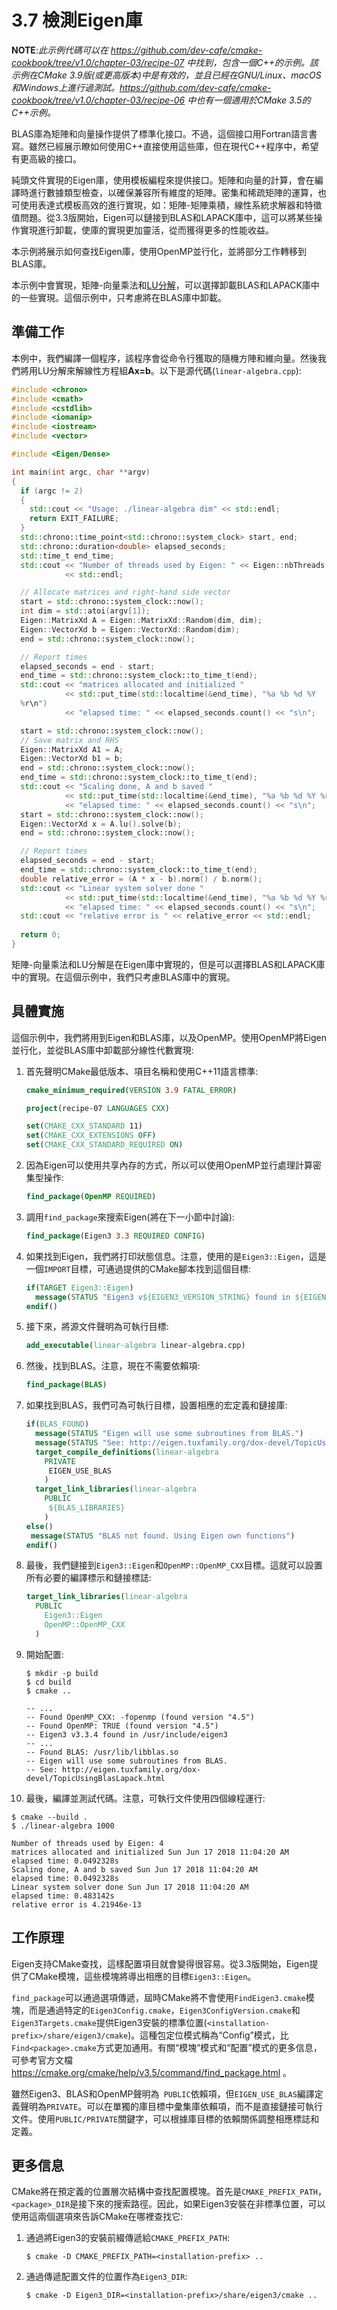 # 3.7 檢測Eigen庫

**NOTE**:*此示例代碼可以在 https://github.com/dev-cafe/cmake-cookbook/tree/v1.0/chapter-03/recipe-07 中找到，包含一個C++的示例。該示例在CMake 3.9版(或更高版本)中是有效的，並且已經在GNU/Linux、macOS和Windows上進行過測試。https://github.com/dev-cafe/cmake-cookbook/tree/v1.0/chapter-03/recipe-06 中也有一個適用於CMake 3.5的C++示例。*

BLAS庫為矩陣和向量操作提供了標準化接口。不過，這個接口用Fortran語言書寫。雖然已經展示瞭如何使用C++直接使用這些庫，但在現代C++程序中，希望有更高級的接口。

純頭文件實現的Eigen庫，使用模板編程來提供接口。矩陣和向量的計算，會在編譯時進行數據類型檢查，以確保兼容所有維度的矩陣。密集和稀疏矩陣的運算，也可使用表達式模板高效的進行實現，如：矩陣-矩陣乘積，線性系統求解器和特徵值問題。從3.3版開始，Eigen可以鏈接到BLAS和LAPACK庫中，這可以將某些操作實現進行卸載，使庫的實現更加靈活，從而獲得更多的性能收益。

本示例將展示如何查找Eigen庫，使用OpenMP並行化，並將部分工作轉移到BLAS庫。

本示例中會實現，矩陣-向量乘法和[LU分解]([https://zh.wikipedia.org/wiki/LU%E5%88%86%E8%A7%A3](https://zh.wikipedia.org/wiki/LU分解))，可以選擇卸載BLAS和LAPACK庫中的一些實現。這個示例中，只考慮將在BLAS庫中卸載。

## 準備工作

本例中，我們編譯一個程序，該程序會從命令行獲取的隨機方陣和維向量。然後我們將用LU分解來解線性方程組**Ax=b**。以下是源代碼(` linear-algebra.cpp `):

```c++
#include <chrono>
#include <cmath>
#include <cstdlib>
#include <iomanip>
#include <iostream>
#include <vector>

#include <Eigen/Dense>

int main(int argc, char **argv)
{
  if (argc != 2)
  {
    std::cout << "Usage: ./linear-algebra dim" << std::endl;
    return EXIT_FAILURE;
  }
  std::chrono::time_point<std::chrono::system_clock> start, end;
  std::chrono::duration<double> elapsed_seconds;
  std::time_t end_time;
  std::cout << "Number of threads used by Eigen: " << Eigen::nbThreads()
            << std::endl;

  // Allocate matrices and right-hand side vector
  start = std::chrono::system_clock::now();
  int dim = std::atoi(argv[1]);
  Eigen::MatrixXd A = Eigen::MatrixXd::Random(dim, dim);
  Eigen::VectorXd b = Eigen::VectorXd::Random(dim);
  end = std::chrono::system_clock::now();

  // Report times
  elapsed_seconds = end - start;
  end_time = std::chrono::system_clock::to_time_t(end);
  std::cout << "matrices allocated and initialized "
            << std::put_time(std::localtime(&end_time), "%a %b %d %Y
  %r\n")
            << "elapsed time: " << elapsed_seconds.count() << "s\n";

  start = std::chrono::system_clock::now();
  // Save matrix and RHS
  Eigen::MatrixXd A1 = A;
  Eigen::VectorXd b1 = b;
  end = std::chrono::system_clock::now();
  end_time = std::chrono::system_clock::to_time_t(end);
  std::cout << "Scaling done, A and b saved "
            << std::put_time(std::localtime(&end_time), "%a %b %d %Y %r\n")
            << "elapsed time: " << elapsed_seconds.count() << "s\n";
  start = std::chrono::system_clock::now();
  Eigen::VectorXd x = A.lu().solve(b);
  end = std::chrono::system_clock::now();

  // Report times
  elapsed_seconds = end - start;
  end_time = std::chrono::system_clock::to_time_t(end);
  double relative_error = (A * x - b).norm() / b.norm();
  std::cout << "Linear system solver done "
            << std::put_time(std::localtime(&end_time), "%a %b %d %Y %r\n")
            << "elapsed time: " << elapsed_seconds.count() << "s\n";
  std::cout << "relative error is " << relative_error << std::endl;
  
  return 0;
}
```

矩陣-向量乘法和LU分解是在Eigen庫中實現的，但是可以選擇BLAS和LAPACK庫中的實現。在這個示例中，我們只考慮BLAS庫中的實現。

## 具體實施

這個示例中，我們將用到Eigen和BLAS庫，以及OpenMP。使用OpenMP將Eigen並行化，並從BLAS庫中卸載部分線性代數實現:

1. 首先聲明CMake最低版本、項目名稱和使用C++11語言標準:

   ```cmake
   cmake_minimum_required(VERSION 3.9 FATAL_ERROR)
   
   project(recipe-07 LANGUAGES CXX)
   
   set(CMAKE_CXX_STANDARD 11)
   set(CMAKE_CXX_EXTENSIONS OFF)
   set(CMAKE_CXX_STANDARD_REQUIRED ON)
   ```

2. 因為Eigen可以使用共享內存的方式，所以可以使用OpenMP並行處理計算密集型操作:

   ```cmake
   find_package(OpenMP REQUIRED)
   ```

3. 調用`find_package`來搜索Eigen(將在下一小節中討論):

   ```cmake
   find_package(Eigen3 3.3 REQUIRED CONFIG)
   ```

4. 如果找到Eigen，我們將打印狀態信息。注意，使用的是`Eigen3::Eigen`，這是一個`IMPORT`目標，可通過提供的CMake腳本找到這個目標:

   ```cmake
   if(TARGET Eigen3::Eigen)
     message(STATUS "Eigen3 v${EIGEN3_VERSION_STRING} found in ${EIGEN3_INCLUDE_DIR}")
   endif()
   ```

5. 接下來，將源文件聲明為可執行目標:

   ```cmake
   add_executable(linear-algebra linear-algebra.cpp)
   ```

6. 然後，找到BLAS。注意，現在不需要依賴項:

   ```cmake
   find_package(BLAS)
   ```

7. 如果找到BLAS，我們可為可執行目標，設置相應的宏定義和鏈接庫:

   ```cmake
   if(BLAS_FOUND)
     message(STATUS "Eigen will use some subroutines from BLAS.")
     message(STATUS "See: http://eigen.tuxfamily.org/dox-devel/TopicUsingBlasLapack.html")
     target_compile_definitions(linear-algebra
       PRIVATE
       	EIGEN_USE_BLAS
       )
     target_link_libraries(linear-algebra
       PUBLIC
       	${BLAS_LIBRARIES}
       )
   else()
   	message(STATUS "BLAS not found. Using Eigen own functions")
   endif()
   ```

8. 最後，我們鏈接到`Eigen3::Eigen`和`OpenMP::OpenMP_CXX`目標。這就可以設置所有必要的編譯標示和鏈接標誌:

   ```cmake
   target_link_libraries(linear-algebra
     PUBLIC
       Eigen3::Eigen
       OpenMP::OpenMP_CXX
     )	
   ```

9. 開始配置:

   ```shell
   $ mkdir -p build
   $ cd build
   $ cmake ..
   
   -- ...
   -- Found OpenMP_CXX: -fopenmp (found version "4.5")
   -- Found OpenMP: TRUE (found version "4.5")
   -- Eigen3 v3.3.4 found in /usr/include/eigen3
   -- ...
   -- Found BLAS: /usr/lib/libblas.so
   -- Eigen will use some subroutines from BLAS.
   -- See: http://eigen.tuxfamily.org/dox-devel/TopicUsingBlasLapack.html
   ```

10. 最後，編譯並測試代碼。注意，可執行文件使用四個線程運行:

   ```shell
   $ cmake --build .
   $ ./linear-algebra 1000
   
   Number of threads used by Eigen: 4
   matrices allocated and initialized Sun Jun 17 2018 11:04:20 AM
   elapsed time: 0.0492328s
   Scaling done, A and b saved Sun Jun 17 2018 11:04:20 AM
   elapsed time: 0.0492328s
   Linear system solver done Sun Jun 17 2018 11:04:20 AM
   elapsed time: 0.483142s
   relative error is 4.21946e-13
   ```

## 工作原理

Eigen支持CMake查找，這樣配置項目就會變得很容易。從3.3版開始，Eigen提供了CMake模塊，這些模塊將導出相應的目標`Eigen3::Eigen`。

`find_package`可以通過選項傳遞，屆時CMake將不會使用`FindEigen3.cmake`模塊，而是通過特定的`Eigen3Config.cmake`，`Eigen3ConfigVersion.cmake`和`Eigen3Targets.cmake`提供Eigen3安裝的標準位置(`<installation-prefix>/share/eigen3/cmake`)。這種包定位模式稱為“Config”模式，比`  Find<package>.cmake `方式更加通用。有關“模塊”模式和“配置”模式的更多信息，可參考官方文檔 https://cmake.org/cmake/help/v3.5/command/find_package.html 。

雖然Eigen3、BLAS和OpenMP聲明為` PUBLIC`依賴項，但`EIGEN_USE_BLAS`編譯定義聲明為`PRIVATE`。可以在單獨的庫目標中彙集庫依賴項，而不是直接鏈接可執行文件。使用`PUBLIC/PRIVATE`關鍵字，可以根據庫目標的依賴關係調整相應標誌和定義。

## 更多信息

CMake將在預定義的位置層次結構中查找配置模塊。首先是`CMAKE_PREFIX_PATH`，`  <package>_DIR`是接下來的搜索路徑。因此，如果Eigen3安裝在非標準位置，可以使用這兩個選項來告訴CMake在哪裡查找它:

1. 通過將Eigen3的安裝前綴傳遞給`CMAKE_PREFIX_PATH`:

   ```shell
   $ cmake -D CMAKE_PREFIX_PATH=<installation-prefix> ..
   ```

2. 通過傳遞配置文件的位置作為`Eigen3_DIR`:

   ```shell
   $ cmake -D Eigen3_DIR=<installation-prefix>/share/eigen3/cmake ..
   ```

   
